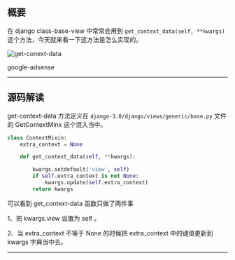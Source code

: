 ## 概要
在 django class-base-view 中常常会用到 `get_context_data(self, **kwargs)` 这个方法，今天就来看一下这方法是怎么实现的。

![get-conext-data](static/2020-13/get-context-data.png)

google-adsense

---

## 源码解读
get-context-data 方法定义在 `django-3.0/django/views/generic/base.py` 文件的 GetContextMinx 这个混入当中。
```python
class ContextMixin:
    extra_context = None

    def get_context_data(self, **kwargs):

        kwargs.setdefault('view', self)
        if self.extra_context is not None:
            kwargs.update(self.extra_context)
        return kwargs
```
可以看到 get_context-data 函数只做了两件事  

1、把 kwargs.view 设置为 self 。 

2、当 extra_context 不等于 None 的时候把 extra_context 中的键值更新到 kwargs 字典当中去。

---

